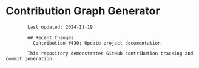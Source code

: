 # Contribution Graph Generator
            
            Last updated: 2024-11-19
            
            ## Recent Changes
            - Contribution #430: Update project documentation
            
            This repository demonstrates GitHub contribution tracking and commit generation.
        